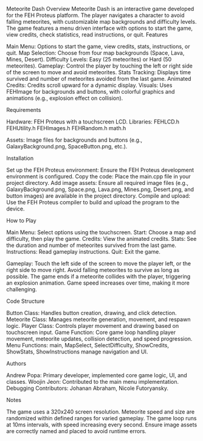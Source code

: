 Meteorite Dash
Overview
Meteorite Dash is an interactive game developed for the FEH Proteus platform. The player navigates a character to avoid falling meteorites, with customizable map backgrounds and difficulty levels. The game features a menu driven interface with options to start the game, view credits, check statistics, read instructions, or quit.
Features


Main Menu: Options to start the game, view credits, stats, instructions, or quit.
Map Selection: Choose from four map backgrounds (Space, Lava, Mines, Desert).
Difficulty Levels: Easy (25 meteorites) or Hard (50 meteorites).
Gameplay: Control the player by touching the left or right side of the screen to move and avoid meteorites.
Stats Tracking: Displays time survived and number of meteorites avoided from the last game.
Animated Credits: Credits scroll upward for a dynamic display.
Visuals: Uses FEHImage for backgrounds and buttons, with colorful graphics and animations (e.g., explosion effect on collision).


Requirements

Hardware: FEH Proteus with a touchscreen LCD.
Libraries:
FEHLCD.h
FEHUtility.h
FEHImages.h
FEHRandom.h
math.h


Assets: Image files for backgrounds and buttons (e.g., GalaxyBackground.png, SpaceButton.png, etc.).


Installation

Set up the FEH Proteus environment: Ensure the FEH Proteus development environment is configured.
Copy the code: Place the main.cpp file in your project directory.
Add image assets: Ensure all required image files (e.g., GalaxyBackground.png, Space.png, Lava.png, Mines.png, Desert.png, and button images) are available in the project directory.
Compile and upload: Use the FEH Proteus compiler to build and upload the program to the device.


How to Play

Main Menu: Select options using the touchscreen.
Start: Choose a map and difficulty, then play the game.
Credits: View the animated credits.
Stats: See the duration and number of meteorites survived from the last game.
Instructions: Read gameplay instructions.
Quit: Exit the game.


Gameplay:
Touch the left side of the screen to move the player left, or the right side to move right.
Avoid falling meteorites to survive as long as possible.
The game ends if a meteorite collides with the player, triggering an explosion animation.
Game speed increases over time, making it more challenging.


Code Structure

Button Class: Handles button creation, drawing, and click detection.
Meteorite Class: Manages meteorite generation, movement, and respawn logic.
Player Class: Controls player movement and drawing based on touchscreen input.
Game Function: Core game loop handling player movement, meteorite updates, collision detection, and speed progression.
Menu Functions: main, MapSelect, SelectDifficulty, ShowCredits, ShowStats, ShowInstructions manage navigation and UI.


Authors

Andrew Popa: Primary developer, implemented core game logic, UI, and classes.
Woojin Jeon: Contributed to the main menu implementation.
Debugging Contributors: Johanan Abraham, Nicole Futoryansky.


Notes

The game uses a 320x240 screen resolution.
Meteorite speed and size are randomized within defined ranges for varied gameplay.
The game loop runs at 10ms intervals, with speed increasing every second.
Ensure image assets are correctly named and placed to avoid runtime errors.
